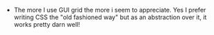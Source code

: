 ---
---

- The more I use GUI grid the more i seem to appreciate. Yes I prefer writing CSS the "old fashioned way" but as an abstraction over it, it works pretty darn well!
